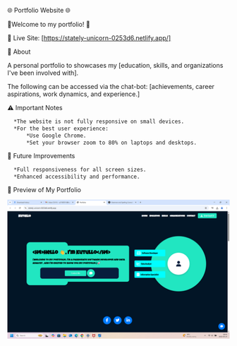 🌐 Portfolio Website 🌐

🚀Welcome to my portfolio! 🚀


🔗 Live Site: [https://stately-unicorn-0253d6.netlify.app/]


📌 About

A personal portfolio to showcases my [education, skills, and organizations I've been involved with]. 



The following can be accessed via the chat-bot: [achievements, career aspirations, work dynamics, and experience.]


⚠️ Important Notes

      *The website is not fully responsive on small devices.
      *For the best user experience:
          *Use Google Chrome.
          *Set your browser zoom to 80% on laptops and desktops.


🔧 Future Improvements


      *Full responsiveness for all screen sizes.
      *Enhanced accessibility and performance.


👀 Preview of My Portfolio




![My Image](Preview-1.png)


